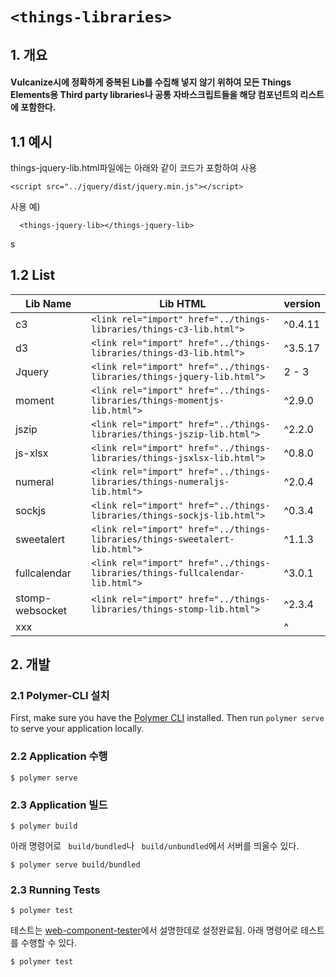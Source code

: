 # `<things-libraries>`
## 1. 개요
#### Vulcanize시에 정확하게 중복된 Lib를 수집해 넣지 않기 위하여 모든 Things Elements용 Third party libraries나 공통 자바스크립트들을 해당 컴포넌트의 리스트에 포함한다.

## 1.1 예시
things-jquery-lib.html파일에는 아래와 같이 코드가 포함하여 사용

```
<script src="../jquery/dist/jquery.min.js"></script>
```

사용 예)
```
  <things-jquery-lib></things-jquery-lib>
```
s
## 1.2 List
|Lib Name       |Lib HTML                                                                   |version   |
|---------------|---------------------------------------------------------------------------|----------|
|c3             |`<link rel="import" href="../things-libraries/things-c3-lib.html">`        |^0.4.11   |
|d3             |`<link rel="import" href="../things-libraries/things-d3-lib.html">`        |^3.5.17   |
|Jquery         |`<link rel="import" href="../things-libraries/things-jquery-lib.html">`    |2 - 3     |
|moment         |`<link rel="import" href="../things-libraries/things-momentjs-lib.html">`  |^2.9.0    |
|jszip          |`<link rel="import" href="../things-libraries/things-jszip-lib.html">`     |^2.2.0    |
|js-xlsx        |`<link rel="import" href="../things-libraries/things-jsxlsx-lib.html">`    |^0.8.0    |
|numeral        |`<link rel="import" href="../things-libraries/things-numeraljs-lib.html">` |^2.0.4    |
|sockjs         |`<link rel="import" href="../things-libraries/things-sockjs-lib.html">`    |^0.3.4    |
|sweetalert     |`<link rel="import" href="../things-libraries/things-sweetalert-lib.html">`|^1.1.3    |
|fullcalendar   |`<link rel="import" href="../things-libraries/things-fullcalendar-lib.html">`|^3.0.1  |
|stomp-websocket|`<link rel="import" href="../things-libraries/things-stomp-lib.html">`     |^2.3.4    |
|xxx            |`                                                                     `    |^         ||



## 2. 개발
### 2.1 Polymer-CLI 설치

First, make sure you have the [Polymer CLI](https://www.npmjs.com/package/polymer-cli) installed. Then run `polymer serve` to serve your application locally.

### 2.2 Application 수행

```
$ polymer serve
```

### 2.3 Application 빌드

```
$ polymer build
```

아래 명령어로 ` build/bundled`나 ` build/unbundled`에서 서버를 띄울수 있다.

```
$ polymer serve build/bundled
```

### 2.3 Running Tests

```
$ polymer test
```

테스트는 [web-component-tester](https://github.com/Polymer/web-component-tester)에서 설명한데로 설정완료됨.
아래 명령어로 테스트를 수행할 수 있다.
```
$ polymer test
```
